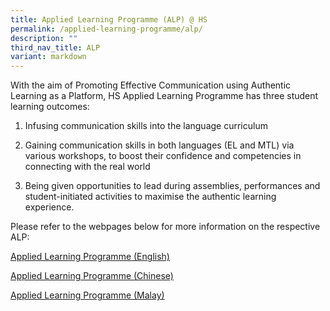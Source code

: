 ```yaml
---
title: Applied Learning Programme (ALP) @ HS
permalink: /applied-learning-programme/alp/
description: ""
third_nav_title: ALP
variant: markdown
---
```

With the aim of Promoting Effective Communication using Authentic Learning as a Platform, HS Applied Learning Programme has three student learning outcomes:   

1.	Infusing communication skills into the language curriculum  

2.	Gaining communication skills in both languages (EL and MTL) via various workshops, to boost their confidence and competencies in connecting with the real world  

3.	Being given opportunities to lead during assemblies, performances and student-initiated activities to maximise the authentic learning experience.  

Please refer to the webpages below for more information on the respective ALP:  



[Applied Learning Programme (English)](https://www.hougangsec.moe.edu.sg/key-programmes/alp-el/)


[Applied Learning Programme (Chinese)](https://www.hougangsec.moe.edu.sg/applied-learning-programme/alp-cl/)

  
[Applied Learning Programme (Malay)](https://www.hougangsec.moe.edu.sg/key-programmes/alp-ml/)

